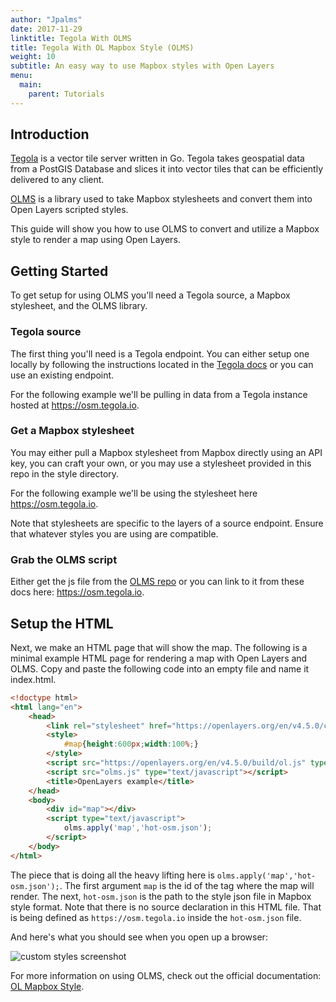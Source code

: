 ```yaml
---
author: "Jpalms"
date: 2017-11-29
linktitle: Tegola With OLMS
title: Tegola With OL Mapbox Style (OLMS)
weight: 10
subtitle: An easy way to use Mapbox styles with Open Layers
menu:
  main:
    parent: Tutorials
---
```


## Introduction

[Tegola](https://github.com/terranodo/tegola) is a vector tile server written in Go. Tegola takes geospatial data from a PostGIS Database and slices it into vector tiles that can be efficiently delivered to any client.

[OLMS](https://github.com/boundlessgeo/ol-mapbox-style) is a library used to take Mapbox stylesheets and convert them into Open Layers scripted styles.

This guide will show you how to use OLMS to convert and utilize a Mapbox style to render a map using Open Layers.

## Getting Started 

To get setup for using OLMS you'll need a Tegola source, a Mapbox stylesheet, and the OLMS library.

### Tegola source
The first thing you'll need is a Tegola endpoint. You can either setup one locally by following the instructions located in the [Tegola docs](http://tegola.io/getting-started/) or you can use an existing endpoint.

For the following example we'll be pulling in data from a Tegola instance hosted at https://osm.tegola.io.

### Get a Mapbox stylesheet
You may either pull a Mapbox stylesheet from Mapbox directly using an API key, you can craft your own, or you may use a stylesheet provided in this repo in the style directory.

For the following example we'll be using the stylesheet here https://osm.tegola.io.

Note that stylesheets are specific to the layers of a source endpoint. Ensure that whatever styles you are using are compatible.

### Grab the OLMS script
Either get the js file from the [OLMS repo](https://github.com/boundlessgeo/ol-mapbox-style) or you can link to it from these docs here: https://osm.tegola.io.

## Setup the HTML

Next, we make an HTML page that will show the map. The following is a minimal example HTML page for rendering a map with Open Layers and OLMS. Copy and paste the following code into an empty file and name it index.html.

``` html
<!doctype html>
<html lang="en">
    <head>
        <link rel="stylesheet" href="https://openlayers.org/en/v4.5.0/css/ol.css" type="text/css">
        <style>
            #map{height:600px;width:100%;}
        </style>
        <script src="https://openlayers.org/en/v4.5.0/build/ol.js" type="text/javascript"></script>
        <script src="olms.js" type="text/javascript"></script>
        <title>OpenLayers example</title>
    </head>
    <body>
        <div id="map"></div>
        <script type="text/javascript">
            olms.apply('map','hot-osm.json');
        </script>
    </body>
</html>
```

The piece that is doing all the heavy lifting here is `olms.apply('map','hot-osm.json');`. The first argument `map` is the id of the tag where the map will render. The next, `hot-osm.json` is the path to the style json file in Mapbox style format. Note that there is no source declaration in this HTML file. That is being defined as `https://osm.tegola.io` inside the `hot-osm.json` file.

And here's what you should see when you open up a browser:

![custom styles screenshot](/images/screenshotOLMS.png "Map")

For more information on using OLMS, check out the official documentation: [OL Mapbox Style](https://github.com/boundlessgeo/ol-mapbox-style).


